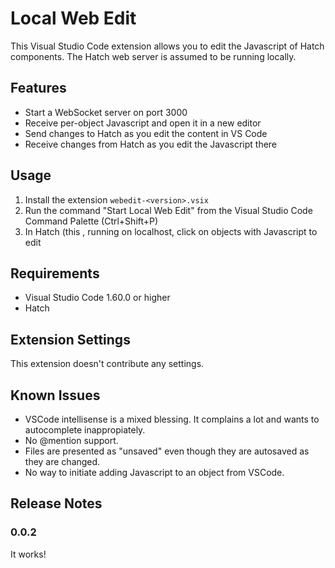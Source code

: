 # Local Web Edit

This Visual Studio Code extension allows you to edit the Javascript of Hatch components. The Hatch web server is assumed to be running locally.

## Features

- Start a WebSocket server on port 3000
- Receive per-object Javascript and open it in a new editor
- Send changes to Hatch as you edit the content in VS Code
- Receive changes from Hatch as you edit the Javascript there

## Usage

1. Install the extension `webedit-<version>.vsix`
2. Run the command "Start Local Web Edit" from the Visual Studio Code Command Palette (Ctrl+Shift+P)
3. In Hatch (this , running on localhost, click on objects with Javascript to edit

## Requirements

- Visual Studio Code 1.60.0 or higher
- Hatch

## Extension Settings

This extension doesn't contribute any settings.

## Known Issues

- VSCode intellisense is a mixed blessing. It complains a lot and wants to autocomplete inappropiately.
- No @mention support.
- Files are presented as "unsaved" even though they are autosaved as they are changed.
- No way to initiate adding Javascript to an object from VSCode.

## Release Notes

### 0.0.2

It works!